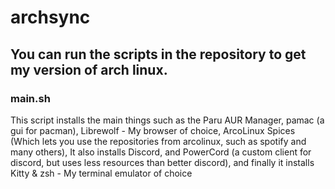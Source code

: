 # archsync

## You can run the scripts in the repository to get my version of arch linux. 

### main.sh
This script installs the main things such as the Paru AUR Manager, pamac (a gui for pacman), Librewolf - My browser of choice, ArcoLinux Spices (Which lets you use the repositories from arcolinux, such as spotify and many others), It also installs Discord, and PowerCord (a custom client for discord, but uses less resources than better discord), and finally it installs Kitty & zsh - My terminal emulator of choice

